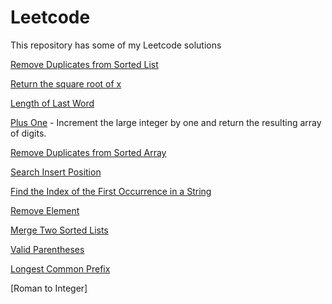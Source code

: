 # Leetcode
This repository has some of my Leetcode solutions

[Remove Duplicates from Sorted List](https://github.com/AdityaManojMenon/Leetcode/tree/main/0083-remove-duplicates-from-sorted-list)

[Return the square root of x](https://github.com/AdityaManojMenon/Leetcode/tree/main/0069-sqrtx)

[Length of Last Word](https://github.com/AdityaManojMenon/Leetcode/tree/main/0058-length-of-last-word)

[Plus One](https://github.com/AdityaManojMenon/Leetcode/tree/main/0066-plus-one) - Increment the large integer by one and return the resulting array of digits.

[Remove Duplicates from Sorted Array](https://github.com/AdityaManojMenon/Leetcode/tree/main/0026-remove-duplicates-from-sorted-array)

[Search Insert Position](https://github.com/AdityaManojMenon/Leetcode/tree/main/0035-search-insert-position)


[Find the Index of the First Occurrence in a String](https://github.com/AdityaManojMenon/Leetcode/tree/main/0028-find-the-index-of-the-first-occurrence-in-a-string)

[Remove Element](https://github.com/AdityaManojMenon/Leetcode/tree/main/0027-remove-element)

[Merge Two Sorted Lists](https://github.com/AdityaManojMenon/Leetcode/tree/main/0021-merge-two-sorted-lists)

[Valid Parentheses](https://github.com/AdityaManojMenon/Leetcode/tree/main/0020-valid-parentheses)

[Longest Common Prefix](https://github.com/AdityaManojMenon/Leetcode/tree/main/0014-longest-common-prefix)

[Roman to Integer]
